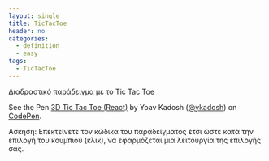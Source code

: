 ```yaml
---
layout: single
title: TicTacToe
header: no
categories:
  - definition
  - easy
tags:
  - TicTacToe
---
```


Διαδραστικό παράδειγμα με το Tic Tac Toe
<p data-height="265" data-theme-id="0" data-slug-hash="mGMLXO" data-default-tab="result" data-user="ykadosh" data-pen-title="3D Tic Tac Toe (React)" class="codepen">See the Pen <a href="https://codepen.io/ykadosh/pen/mGMLXO/">3D Tic Tac Toe (React)</a> by Yoav Kadosh (<a href="https://codepen.io/ykadosh">@ykadosh</a>) on <a href="https://codepen.io">CodePen</a>.</p>
<script async src="https://static.codepen.io/assets/embed/ei.js"></script>

Ασκηση: Επεκτείνετε τον κώδικα του παραδείγματος έτσι ώστε κατά την επιλογή του κουμπιού (κλικ), να εφαρμόζεται μια λειτουργία της επιλογής σας.

